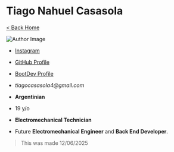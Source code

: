 # Tiago Nahuel Casasola

[< Back Home](/)

![Author Image](/images/author.png)

- [Instagram](https://www.instagram.com/_tiago_casasolaa/)
- [GitHub Profile](https://github.com/tiago20-08)
- [BootDev Profile](https://www.boot.dev/u/ttiago4)
- _tiagocasasola4@gmail.com_

- **Argentinian**
- 19 y/o
- **Electromechanical Technician**
- Future **Electromechanical Engineer** and **Back End Developer**.

> This was made 12/06/2025